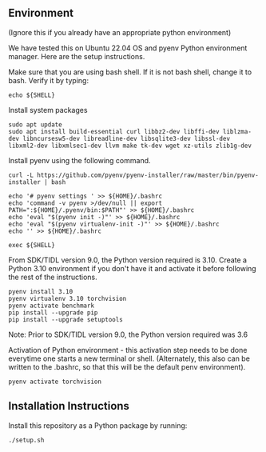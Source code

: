 ## Environment
(Ignore this if you already have an appropriate python environment)

We have tested this on Ubuntu 22.04 OS and pyenv Python environment manager. Here are the setup instructions.

Make sure that you are using bash shell. If it is not bash shell, change it to bash. Verify it by typing:
```
echo ${SHELL}
```

Install system packages
```
sudo apt update
sudo apt install build-essential curl libbz2-dev libffi-dev liblzma-dev libncursesw5-dev libreadline-dev libsqlite3-dev libssl-dev libxml2-dev libxmlsec1-dev llvm make tk-dev wget xz-utils zlib1g-dev
```

Install pyenv using the following command.
```
curl -L https://github.com/pyenv/pyenv-installer/raw/master/bin/pyenv-installer | bash

echo '# pyenv settings ' >> ${HOME}/.bashrc
echo 'command -v pyenv >/dev/null || export PATH=":${HOME}/.pyenv/bin:$PATH"' >> ${HOME}/.bashrc
echo 'eval "$(pyenv init -)"' >> ${HOME}/.bashrc
echo 'eval "$(pyenv virtualenv-init -)"' >> ${HOME}/.bashrc
echo '' >> ${HOME}/.bashrc

exec ${SHELL}
```

From SDK/TIDL version 9.0, the Python version required is 3.10. Create a Python 3.10 environment if you don't have it and activate it before following the rest of the instructions.
```
pyenv install 3.10
pyenv virtualenv 3.10 torchvision
pyenv activate benchmark
pip install --upgrade pip
pip install --upgrade setuptools
```

Note: Prior to SDK/TIDL version 9.0, the Python version required was 3.6

Activation of Python environment - this activation step needs to be done everytime one starts a new terminal or shell. (Alternately, this also can be written to the .bashrc, so that this will be the default penv environment).
```
pyenv activate torchvision
```


## Installation Instructions
Install this repository as a Python package by running:
```
./setup.sh
```
